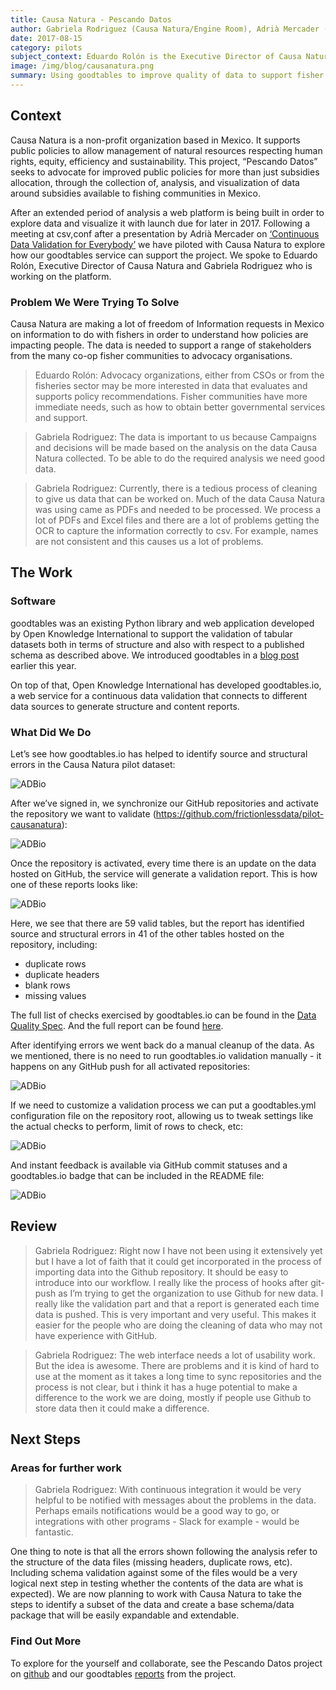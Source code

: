 ```yaml
---
title: Causa Natura - Pescando Datos
author: Gabriela Rodriguez (Causa Natura/Engine Room), Adrià Mercader (OKI), Jo Barratt (OKI), Eduardo Rolón (Causa Natura)
date: 2017-08-15
category: pilots
subject_context: Eduardo Rolón is the Executive Director of Causa Natura and Gabriela Rodriguez from Causa Natura/Engine Room is working on the Pescando Datos platform. Together, we explored use of data validation software in the project to improve quality of data to support fisher communities and advocacy groups.
image: /img/blog/causanatura.png
summary: Using goodtables to improve quality of data to support fisher communities and advocacy groups.
---
```


## Context

Causa Natura is a non-profit organization based in Mexico. It supports public policies to allow management of natural resources respecting human rights, equity, efficiency and sustainability. This project, “Pescando Datos” seeks to advocate for improved public policies for more than just subsidies allocation, through the collection of, analysis, and visualization of data around subsidies available to fishing communities in Mexico.

After an extended period of analysis a web platform is being built in order to explore data and visualize it with launch due for later in 2017. Following a meeting at csv,conf after a presentation by Adrià Mercader on [‘Continuous Data Validation for Everybody’](https://www.youtube.com/watch?v=Gk2F4hncAgY&index=35&list=PLg5zZXwt2ZW5UIz13oI56vfZjF6mvpIXN) we have piloted with Causa Natura to explore how our goodtables service can support the project. We spoke to Eduardo Rolón, Executive Director of Causa Natura and Gabriela Rodriguez who is working on the platform.

### Problem We Were Trying To Solve

Causa Natura are making a lot of freedom of Information requests in Mexico on information  to do with fishers in order to understand how policies are impacting people. The data is needed to support a range of stakeholders from the many co-op fisher communities to advocacy organisations.

> Eduardo Rolón: Advocacy organizations, either from CSOs or from the fisheries sector may be more interested in data that evaluates and supports policy recommendations. Fisher communities have more immediate needs, such as how to obtain better governmental services and support.

> Gabriela Rodriguez: The data is important to us because Campaigns and decisions will be made based on the analysis on the data Causa Natura collected. To be able to do the required analysis we need good data.

> Gabriela Rodriguez: Currently, there is a tedious process of cleaning to give us data that can be worked on. Much of the data Causa Natura was using came as PDFs and needed to be processed. We process a lot of PDFs and Excel files and there are a lot of problems getting the OCR to capture the information correctly to csv. For example, names are not consistent and this causes us a lot of problems.

## The Work

### Software

goodtables was an existing Python library and web application developed by Open Knowledge International to support the validation of tabular datasets both in terms of structure and also with respect to a published schema as described above. We introduced goodtables in a [blog post](http://okfnlabs.org/blog/2015/02/20/introducing-goodtables.html) earlier this year.

On top of that, Open Knowledge International has developed goodtables.io, a web service for a continuous data validation that connects to different data sources to generate structure and content reports.


### What Did We Do

Let’s see how goodtables.io has helped to identify source and structural errors in the  Causa Natura pilot dataset:

![ADBio](pescandodatos1.png)

After we’ve signed in, we synchronize our GitHub repositories and activate the repository we want to validate (https://github.com/frictionlessdata/pilot-causanatura):

![ADBio](pescandodatos2.png)

Once the repository is activated, every time there is an update on the data hosted on GitHub, the service will generate a validation report. This is how one of these reports looks like:

![ADBio](pescandodatos3.png)

Here, we see that there are 59 valid tables, but the report has  identified source and structural errors in 41 of the other tables hosted on the repository, including:

* duplicate rows
* duplicate headers
* blank rows
* missing values

The full list of checks exercised by goodtables.io can be found in the [Data Quality Spec](https://github.com/frictionlessdata/data-quality-spec/blob/master/spec.json). And the full report can be found [here](http://goodtables.io/github/frictionlessdata/pilot-causanatura/jobs/7).

After identifying errors we went back do a manual cleanup of the data. As we mentioned, there is no need to run goodtables.io validation manually - it happens on any GitHub push for all activated repositories:

![ADBio](pescandodatos4.png)

If we need to customize a validation process we can put a goodtables.yml configuration file on the repository root, allowing us to tweak settings like the actual checks to perform, limit of rows to check, etc:

![ADBio](pescandodatos5.png)

And instant feedback is available via GitHub commit statuses and a goodtables.io badge that can be included in the README file:

![ADBio](pescandodatos6.png)

## Review

> Gabriela Rodriguez: Right now I have not been using it extensively yet but I have a lot of faith that it could get incorporated in the process of importing data into the Github repository. It should be easy to introduce into our workflow. I really like the process of hooks after git-push as I’m trying to get the organization to use Github for new data. I really like the validation part and that a report is generated each time data is pushed. This is very important and very useful. This makes it easier for the people who are doing the cleaning of data who may not have experience with GitHub.

> Gabriela Rodriguez: The web interface needs a lot of usability work. But the idea is awesome.  There are problems and it is kind of hard to use at the moment as it takes a long time to sync repositories and the process is not clear, but i think it has a huge potential to make a difference to the work we are doing, mostly if people use Github to store data then it could make a difference.

## Next Steps

### Areas for further work

> Gabriela Rodriguez: With continuous integration it would be very helpful to be notified with messages about the problems in the data. Perhaps emails notifications would be a good way to go, or integrations with other programs - Slack for example - would be fantastic.

One thing to note is that all the errors shown following the analysis refer to the structure of the data files (missing headers, duplicate rows, etc). Including schema validation against some of the files would be a very logical next step in testing whether the contents of the data are what is expected). We are now planning to work with Causa Natura to take the steps to identify a subset of the data and create a base schema/data package that will be easily expandable and extendable.

### Find Out More

To explore for the yourself and collaborate, see the Pescando Datos project on [github](https://github.com/pescandodatos/datos) and our goodtables  [reports](http://goodtables.io/github/frictionlessdata/pilot-causanatura) from the project.
